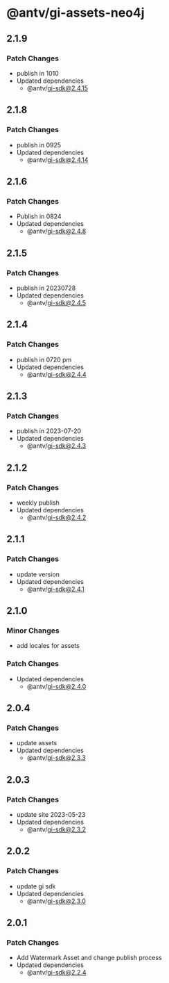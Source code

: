 # @antv/gi-assets-neo4j

## 2.1.9

### Patch Changes

- publish in 1010
- Updated dependencies
  - @antv/gi-sdk@2.4.15

## 2.1.8

### Patch Changes

- publish in 0925
- Updated dependencies
  - @antv/gi-sdk@2.4.14

## 2.1.6

### Patch Changes

- Publish in 0824
- Updated dependencies
  - @antv/gi-sdk@2.4.8

## 2.1.5

### Patch Changes

- publish in 20230728
- Updated dependencies
  - @antv/gi-sdk@2.4.5

## 2.1.4

### Patch Changes

- publish in 0720 pm
- Updated dependencies
  - @antv/gi-sdk@2.4.4

## 2.1.3

### Patch Changes

- publish in 2023-07-20
- Updated dependencies
  - @antv/gi-sdk@2.4.3

## 2.1.2

### Patch Changes

- weekly publish
- Updated dependencies
  - @antv/gi-sdk@2.4.2

## 2.1.1

### Patch Changes

- update version
- Updated dependencies
  - @antv/gi-sdk@2.4.1

## 2.1.0

### Minor Changes

- add locales for assets

### Patch Changes

- Updated dependencies
  - @antv/gi-sdk@2.4.0

## 2.0.4

### Patch Changes

- update assets
- Updated dependencies
  - @antv/gi-sdk@2.3.3

## 2.0.3

### Patch Changes

- update site 2023-05-23
- Updated dependencies
  - @antv/gi-sdk@2.3.2

## 2.0.2

### Patch Changes

- update gi sdk
- Updated dependencies
  - @antv/gi-sdk@2.3.0

## 2.0.1

### Patch Changes

- Add Watermark Asset and change publish process
- Updated dependencies
  - @antv/gi-sdk@2.2.4

